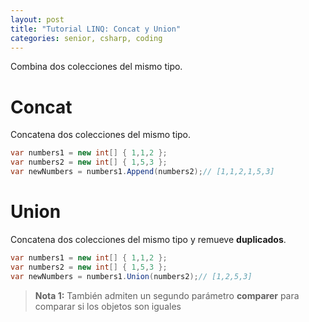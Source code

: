```yaml
---
layout: post
title: "Tutorial LINQ: Concat y Union"
categories: senior, csharp, coding
---
```


Combina dos colecciones del<!--more--> mismo tipo.

# Concat
Concatena dos colecciones del mismo tipo.

```csharp
var numbers1 = new int[] { 1,1,2 };
var numbers2 = new int[] { 1,5,3 };
var newNumbers = numbers1.Append(numbers2);// [1,1,2,1,5,3]
```

# Union
Concatena dos colecciones del mismo tipo y remueve **duplicados**.

```csharp
var numbers1 = new int[] { 1,1,2 };
var numbers2 = new int[] { 1,5,3 };
var newNumbers = numbers1.Union(numbers2);// [1,2,5,3]
```

> **Nota 1:** También admiten un segundo parámetro **comparer** para comparar si los objetos son iguales